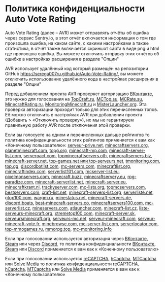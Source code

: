 # Политика конфиденциальности Auto Vote Rating
Auto Vote Rating (далее – AVR) может отправлять отчёты об ошибка через сервис Sentry.io, в этот отчёт включается информация о том где произошла ошибка, на каком сайте, с какими настройками а также статистика, в отчёт также включается скриншот сайта в виде png и html где произошла ошибка. Вы можете отключить отправку этих отчётов об ошибке в настройках расширения в разделе "Опции"

AVR использует удалённый код который размещён на репозитории GitHub https://serega007ru.github.io/Auto-Vote-Rating/, вы можете отключить использование удалённого кода в настройках расширения в разделе "Опции"

Перед добавлением проекта AVR проверяет авторизацию [ВКонтакте](https://vk.com/), это нужно для голосования на [TopCraft.ru](http://topcraft.ru/), [MCTop.su](https://mctop.su/), [MCRate.su](http://mcrate.su/), [MinecraftRating.ru](http://minecraftrating.ru/), [MonitoringMinecraft.ru](http://monitoringminecraft.ru/) и [MisterLauncher.org](https://misterlauncher.org/). Эта проверка авторизации проходит только для этих перечисленных топов. Её можно отключить в настройках AVR при добавлении проекта (Добавить > «Отключить проверку»), но мы не гарантируем правильную работу AVR после отключения этой проверки.

Если вы голосуете на одном и перечисленных дальше рейтингов то политика конфиденциальности этих рейтингов применяется к вам как «Конечному пользователю»: [serveur-prive.net](https://serveur-prive.net/cgu), [minecraftservers.org](https://minecraftservers.org/privacy), [planetminecraft.com](https://www.planetminecraft.com/privacy_policy/), [topg.org](https://topg.org/privacy), [minecraft-mp.com](https://minecraft-mp.com/privacy/), [minecraft-server-list.com](https://minecraft-server-list.com/privacy/), [serverpact.com](https://www.serverpact.com/algemene_voorwaarden.htm), [topminecraftservers.oth](https://topminecraftservers.org/privacy.php), [minecraftservers.biz](https://minecraftservers.biz/terms/), [minecraft-server.net](https://minecraft-server.net/page/privacy/), [top-games.net или top-serveurs.net](https://top-games.net/privacy-policy), [tmonitoring.com](https://tmonitoring.com/agreement/), [top.gg](https://top.gg/privacy), [discordbotlist.com](https://discordbotlist.com/privacy), [mc-servers.com](https://mc-servers.com/privacy), [minecraftlist.org](https://minecraftlist.org/privacy-policy), [minecraftindex.com](https://www.minecraft-index.com/privacy), [serverlist101.com](https://serverlist101.com/privacy-policy/), [mcserver-list.eu](https://mcserver-list.eu/pravidla), [pixelmonservers.com](https://pixelmonservers.com/privacy-policy), [minecraft.buzz](https://minecraft.buzz/privacy-policy), [minecraftservery.eu](https://minecraftservery.eu/gdpr), [rpg-paradize.com](https://www.rpg-paradize.com/?page=legal), [minecraft-serverlist.net](https://www.minecraft-serverlist.net/privacy), [minecraft-server.eu](https://minecraft-server.eu/datenschutz), [minecraftkrant.nl](https://www.minecraftkrant.nl/privacy-verklaring), [trackyserver.com](https://www.trackyserver.com/privacy-policy), [mc-lists.org](https://mc-lists.org/privacy), [topmcservers.com](https://topmcservers.com/privacy), [bestservers.com](https://bestservers.com/privacy), [craft-list.net](https://craft-list.net/privacy), [minecraft-servers-list.org](https://www.minecraft-servers-list.org/page/privacy/), [serverliste.net](https://www.serverliste.net/datenschutz), [gtop100.com](https://gtop100.com/site/privacypolicy), [wargm.ru](https://wargm.ru/privacy), [minestatus.net](https://minestatus.net/privacy), [minecraft-servers.de](https://minecraft-servers.de/datenschutz), [discord.boats](https://discord.boats/privacypolicy), [best-minecraft-servers.co](https://best-minecraft-servers.co/privacy), [minecraftservers100.com](https://minecraftservers100.com/privacy), [mc-serverlist.cz](https://mc-serverlist.cz/privacy), [mineservers.com](https://mineservers.com/privacy-policy), [atlauncher.com](https://atlauncher.com/privacy-policy), [minecraft-list.cz](https://www.minecraft-list.cz/gdpr), [liste-serveurs-minecraft.org](https://www.liste-serveurs-minecraft.org/politique-de-confidentialite/), [xtremetop100.com](https://www.xtremetop100.com/privacypolicy.php), [minecraft-server.sk](https://minecraft-server.sk/privacy), [serveursminecraft.org](https://www.serveursminecraft.org/cgu/), [serveurs-mc.net](https://serveurs-mc.net/cgu), [serveur-minecraft.com](https://serveur-minecraft.com/legal/legal), [serveur-minecraft-vote.fr](https://serveur-minecraft-vote.fr/cgu), [minebrowse.com](https://minebrowse.com/disclaimer), [mc-server-list.com](https://mc-server-list.com/privacy/), [serverlocator.com](https://serverlocator.com/privacy-policy), [top-mmogames.ru](https://top-mmogames.ru/privacy-policy), [mmorpg.top](https://mmorpg.top/privacy), [mc-monitoring.info](https://mc-monitoring.info/privacy)

Если при голосовании используется авторизация через [ВКонтакте](https://vk.com/), [Steam](https://store.steampowered.com/) или через [Discord](https://discord.com/), то политика конфиденциальности [ВКонтакте](https://vk.com/privacy), [Steam](https://store.steampowered.com/privacy_agreement/) или [Discord](https://discord.com/privacy) применяется к вам как к «Конечному пользователю»

Если при голосовании используется [reCAPTCHA](https://www.google.com/recaptcha/about/), [hCaptcha](https://www.hcaptcha.com/), [MTCaptcha](https://www.mtcaptcha.com/) или [Solve Media](https://www.solvemedia.com/publishers/captcha-type-in) то политика конфиденциальности [reCAPTCHA](https://www.google.com/intl/ru/policies/privacy/), [hCaptcha](https://www.hcaptcha.com/privacy), [MTCaptcha](https://www.mtcaptcha.com/legal-privacy-captcha) или [Solve Media](https://www.solvemedia.com/privacy_info.html) применяется к вам как к «Конечному пользователю»